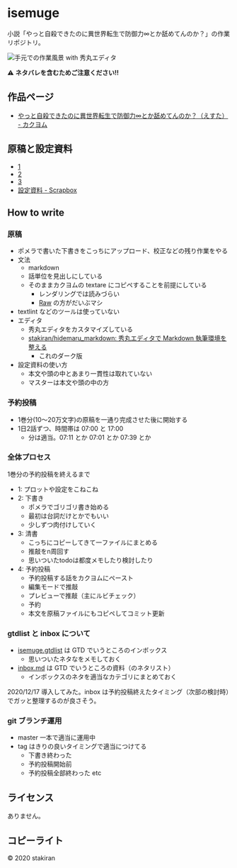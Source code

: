 # isemuge
小説「やっと自殺できたのに異世界転生で防御力∞とか舐めてんのか？」の作業リポジトリ。

![手元での作業風景 with 秀丸エディタ](https://user-images.githubusercontent.com/23325839/90324550-1f8da680-dfab-11ea-895b-a82b5bb080a3.png)

:warning: **ネタバレを含むためご注意ください!!**

## 作品ページ
- [やっと自殺できたのに異世界転生で防御力∞とか舐めてんのか？（えすた） - カクヨム](https://kakuyomu.jp/works/1177354054918168559)

## 原稿と設定資料
- [1](https://raw.githubusercontent.com/stakiran/isemuge/master/isemuge1.md)
- [2](https://raw.githubusercontent.com/stakiran/isemuge/master/isemuge2.md)
- [3](https://raw.githubusercontent.com/stakiran/isemuge/master/isemuge3.md)
- [設定資料 - Scrapbox](https://scrapbox.io/sta-book15/)

## How to write

### 原稿
- ポメラで書いた下書きをこっちにアップロード、校正などの残り作業をやる
- 文法
    - markdown
    - 話単位を見出しにしている
    - そのままカクヨムの textare にコピペすることを前提にしている
        - レンダリングでは読みづらい
        - [Raw](https://raw.githubusercontent.com/stakiran/isemuge/master/isemuge1.md) の方がだいぶマシ
- textlint などのツールは使っていない
- エディタ
    - 秀丸エディタをカスタマイズしている
    - [stakiran/hidemaru_markdown: 秀丸エディタで Markdown 執筆環境を整える](https://github.com/stakiran/hidemaru_markdown)
        - これのダーク版
- 設定資料の使い方
    - 本文や頭の中とあまり一貫性は取れていない
    - マスターは本文や頭の中の方

### 予約投稿
- 1巻分(10～20万文字)の原稿を一通り完成させた後に開始する
- 1日2話ずつ、時間帯は 07:00 と 17:00
    - 分は適当。07:11 とか 07:01 とか 07:39 とか

### 全体プロセス
1巻分の予約投稿を終えるまで

- 1: プロットや設定をこねこね
- 2: 下書き
    - ポメラでゴリゴリ書き始める
    - 最初は台詞だけとかでもいい
    - 少しずつ肉付けしていく
- 3: 清書
    - こっちにコピーしてきて一ファイルにまとめる
    - 推敲をn周回す
    - 思いついたtodoは都度メモしたり検討したり
- 4: 予約投稿
    - 予約投稿する話をカクヨムにペースト
    - 編集モードで推敲
    - プレビューで推敲（主にルビチェック）
    - 予約
    - 本文を原稿ファイルにもコピペしてコミット更新

### gtdlist と inbox について
- [isemuge.gtdlist](isemuge.gtdlist) は GTD でいうところのインボックス
    - 思いついたネタなをメモしておく
- [inbox.md](inbox.md) は GTD でいうところの資料（のネタリスト）
    - インボックスのネタを適当なカテゴリにまとめておく

2020/12/17 導入してみた。inbox は予約投稿終えたタイミング（次部の検討時）でガッと整理するのが良さそう。

### git ブランチ運用
- master 一本で適当に運用中
- tag はきりの良いタイミングで適当につけてる
    - 下書き終わった
    - 予約投稿開始前
    - 予約投稿全部終わった etc

## ライセンス
ありません。

## コピーライト
© 2020 stakiran
